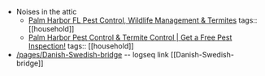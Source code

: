 - Noises in the attic
	- [Palm Harbor FL Pest Control, Wildlife Management & Termites](https://palmharbortermiteandpestcontrol.com/)
	  tags:: [[household]]
	- [Palm Harbor Pest Control & Termite Control | Get a Free Pest Inspection!](https://www.masseyservices.com/service-location/palm-harbor-pest-control/)
	  tags:: [[household]]
- [/pages/Danish-Swedish-bridge](/pages/Danish-Swedish-bridge) -- logseq link [[Danish-Swedish-bridge]]